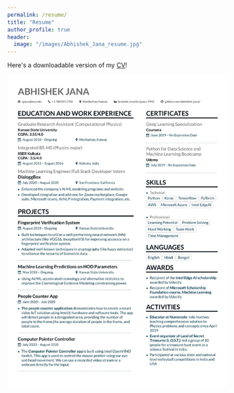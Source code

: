 ```yaml
---
permalink: /resume/
title: "Resume"
author_profile: true
header:
  image: "/images/Abhishek_Jana_resume.jpg"
---
```





<p>Here's a downloadable version of my <a href="https://github.com/abhishek-jana/abhishek-jana.github.io/raw/master/Abhishek_Jana_resume.pdf">CV</a>!</p>

![CV](/images/Abhishek_Jana_resume.jpg "Title")
